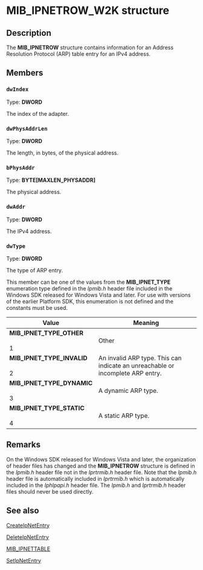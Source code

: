 # MIB_IPNETROW_W2K structure

## Description

The
**MIB_IPNETROW** structure contains information for an Address Resolution Protocol (ARP) table entry for an IPv4 address.

## Members

### `dwIndex`

Type: **DWORD**

The index of the adapter.

### `dwPhysAddrLen`

Type: **DWORD**

The length, in bytes, of the physical address.

### `bPhysAddr`

Type: **BYTE[MAXLEN_PHYSADDR]**

The physical address.

### `dwAddr`

Type: **DWORD**

The IPv4 address.

### `dwType`

Type: **DWORD**

The type of ARP entry.

This member can be one of the values from the **MIB_IPNET_TYPE** enumeration type defined in the *Ipmib.h* header file included in the Windows SDK released for Windows Vista and later. For use with versions of the earlier Platform SDK, this enumeration is not defined and the constants must be used.

| Value | Meaning |
| --- | --- |
| **MIB_IPNET_TYPE_OTHER**<br><br>1 | Other |
| **MIB_IPNET_TYPE_INVALID**<br><br>2 | An invalid ARP type. This can indicate an unreachable or incomplete ARP entry. |
| **MIB_IPNET_TYPE_DYNAMIC**<br><br>3 | A dynamic ARP type. |
| **MIB_IPNET_TYPE_STATIC**<br><br>4 | A static ARP type. |

## Remarks

On the Windows SDK released for Windows Vista and later, the organization of header files has changed and the **MIB_IPNETROW** structure is defined in the *Ipmib.h* header file not in the *Iprtrmib.h* header file. Note that the *Ipmib.h* header file is automatically included in *Iprtrmib.h* which is automatically included in the *Iphlpapi.h* header file. The *Ipmib.h* and *Iprtrmib.h* header files should never be used directly.

## See also

[CreateIpNetEntry](https://learn.microsoft.com/windows/desktop/api/iphlpapi/nf-iphlpapi-createipnetentry)

[DeleteIpNetEntry](https://learn.microsoft.com/windows/desktop/api/iphlpapi/nf-iphlpapi-deleteipnetentry)

[MIB_IPNETTABLE](https://learn.microsoft.com/windows/desktop/api/ipmib/ns-ipmib-mib_ipnettable)

[SetIpNetEntry](https://learn.microsoft.com/windows/desktop/api/iphlpapi/nf-iphlpapi-setipnetentry)